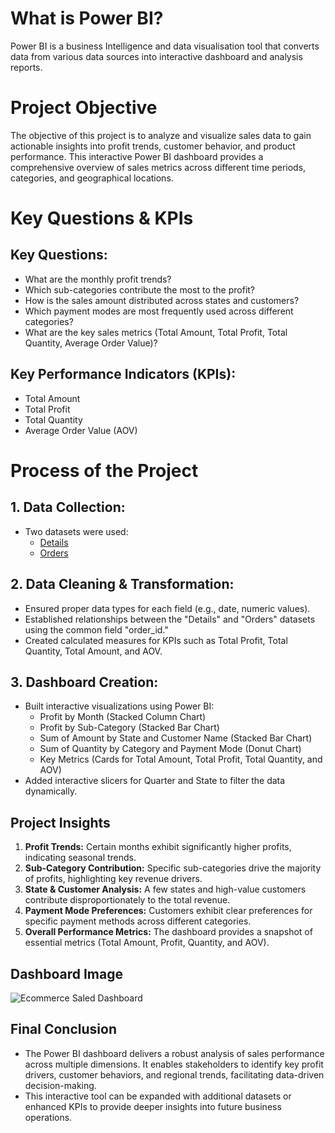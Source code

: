   # What is Power BI?
Power BI is a business Intelligence and data visualisation tool that converts data from various data sources into interactive dashboard and analysis reports.

# Project Objective
The objective of this project is to analyze and visualize sales data to gain actionable insights into profit trends, customer behavior, and product performance. This interactive Power BI dashboard provides a comprehensive overview of sales metrics across different time periods, categories, and geographical locations.

# Key Questions & KPIs

## Key Questions:

- What are the monthly profit trends?
- Which sub-categories contribute the most to the profit?
- How is the sales amount distributed across states and customers?
- Which payment modes are most frequently used across different categories?
- What are the key sales metrics (Total Amount, Total Profit, Total Quantity, Average Order Value)?

## Key Performance Indicators (KPIs):

- Total Amount
- Total Profit
- Total Quantity
- Average Order Value (AOV)

# Process of the Project
## 1.	Data Collection:
- Two datasets were used:
  - <a href = "https://github.com/AkashKumar-47/Data-analytics/blob/main/Details.xlsx">Details</a>
  - <a href = "https://github.com/AkashKumar-47/Data-analytics/blob/main/Orders.xlsx">Orders</a>
## 2.	Data Cleaning & Transformation:
- Ensured proper data types for each field (e.g., date, numeric values).
- Established relationships between the "Details" and "Orders" datasets using the common field "order_id."
- Created calculated measures for KPIs such as Total Profit, Total Quantity, Total Amount, and AOV.
## 3.	Dashboard Creation:
- Built interactive visualizations using Power BI:
  - Profit by Month (Stacked Column Chart)
  - Profit by Sub-Category (Stacked Bar Chart)
  - Sum of Amount by State and Customer Name (Stacked Bar Chart)
  - Sum of Quantity by Category and Payment Mode (Donut Chart)
  - Key Metrics (Cards for Total Amount, Total Profit, Total Quantity, and AOV)
- Added interactive slicers for Quarter and State to filter the data dynamically.

## Project Insights
1.  **Profit Trends:** Certain months exhibit significantly higher profits, indicating seasonal trends.
2.	**Sub-Category Contribution:** Specific sub-categories drive the majority of profits, highlighting key revenue drivers.
3.	**State & Customer Analysis:** A few states and high-value customers contribute disproportionately to the total revenue.
4.	**Payment Mode Preferences:** Customers exhibit clear preferences for specific payment methods across different categories.
5.	**Overall Performance Metrics:** The dashboard provides a snapshot of essential metrics (Total Amount, Profit, Quantity, and AOV).

## Dashboard Image

![Ecommerce Saled Dashboard](https://github.com/user-attachments/assets/0e960364-4a3a-489c-8748-a2e633c20960)

## Final Conclusion
- The Power BI dashboard delivers a robust analysis of sales performance across multiple dimensions. It enables stakeholders to identify key profit drivers, customer behaviors, and regional trends, facilitating data-driven decision-making.
- This interactive tool can be expanded with additional datasets or enhanced KPIs to provide deeper insights into future business operations.
